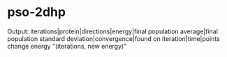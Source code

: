 # pso-2dhp
Output: iterations|protein|directions|energy|final population average|final population standard deviation|convergence|found on iteration|time|points change energy "(iterations, new energy)"


